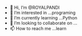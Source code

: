 - 👋 Hi, I’m @ROYALPANDI
- 👀 I’m interested in ...programing 
- 🌱 I’m currently learning ...Python 
- 💞️ I’m looking to collaborate on ...
- 📫 How to reach me ...learn 

<!---
ROYALPANDI/ROYALPANDI is a ✨ special ✨ repository because its `README.md` (this file) appears on your GitHub profile.
You can click the Preview link to take a look at your changes.
--->
